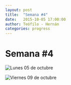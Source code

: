 ```yaml
---
layout: post
title:  "Semana #4"
date:   2015-10-05 17:00:00
author: Teófilo - Hernán
categories: progress
---
```


# Semana #4

![Lunes 05 de octubre]({{site.baseurl}}/assets/week-progress/week04_01.jpg)

![Viernes 09 de octubre]({{site.baseurl}}/assets/week-progress/week04_02.jpg)
